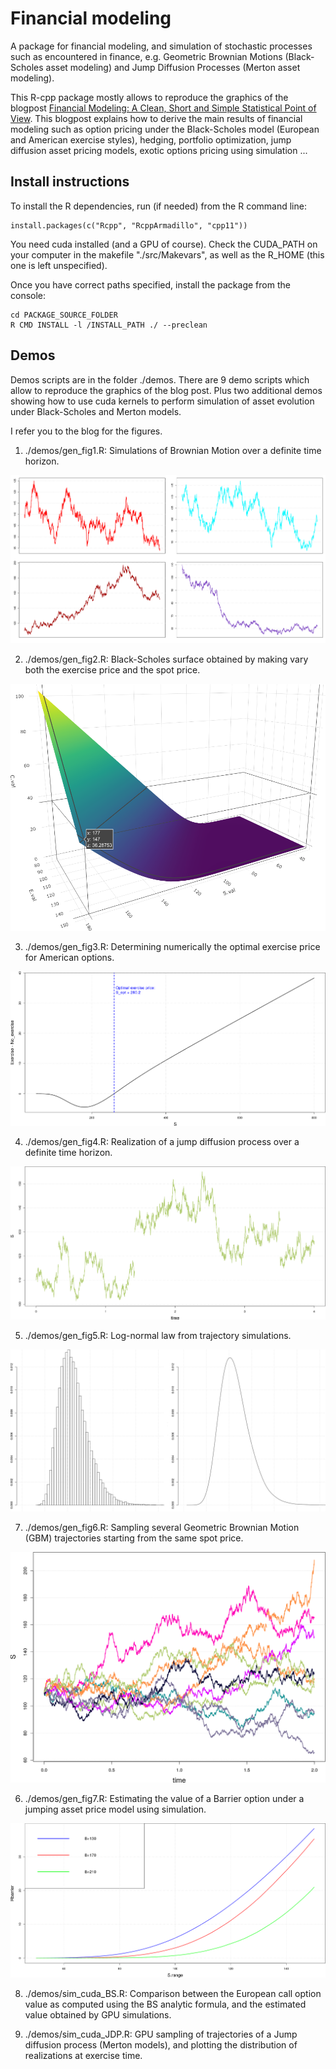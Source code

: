 # Financial modeling

A package for financial modeling, and simulation of stochastic processes such as encountered in finance, e.g. Geometric Brownian Motions (Black-Scholes asset modeling) and Jump Diffusion Processes (Merton asset modeling).

This R-cpp package mostly allows to reproduce the graphics of the blogpost [Financial Modeling: A Clean, Short and Simple Statistical Point of View](https://www.cantorsparadise.com/financial-modeling-a-clean-short-and-simple-statistical-point-of-view-853dc29efb00). This blogpost explains how to derive the main results of financial modeling such as option pricing under the Black-Scholes model (European and American exercise styles), hedging, portfolio optimization, jump diffusion asset pricing models, exotic options pricing using simulation ...


## Install instructions

To install the R dependencies, run (if needed) from the R command line:
```{r}
install.packages(c("Rcpp", "RcppArmadillo", "cpp11"))
```

You need cuda installed (and a GPU of course). 
Check the CUDA_PATH on your computer in the makefile "./src/Makevars", as well as the R_HOME (this one is left unspecified).

Once you have correct paths specified, install the package from the console:
```console
cd PACKAGE_SOURCE_FOLDER
R CMD INSTALL -l /INSTALL_PATH ./ --preclean
```


## Demos

Demos scripts are in the folder ./demos.
There are 9 demo scripts which allow to reproduce the graphics of the blog post. Plus two additional demos showing how to use cuda kernels to perform simulation of asset evolution under Black-Scholes and Merton models.

I refer you to the blog for the figures.

1. ./demos/gen_fig1.R: Simulations of Brownian Motion over a definite time horizon.

![Alt text](./figures/fig1.png?raw=true "Simulations of Brownian Motion")

2. ./demos/gen_fig2.R: Black-Scholes surface obtained by making vary both the exercise price and the spot price.

![Alt text](./figures/fig0.png?raw=true "Black-Scholes surface")

3. ./demos/gen_fig3.R: Determining numerically the optimal exercise price for American options.

![Alt text](./figures/fig5.png?raw=true "Optimal exercise price for american options")

4. ./demos/gen_fig4.R: Realization of a jump diffusion process over a definite time horizon.

![Alt text](./figures/fig2.png?raw=true "Realization of a jump diffusion process over a definite time horizon")

5. ./demos/gen_fig5.R: Log-normal law from trajectory simulations.

![Alt text](./figures/fig3.png?raw=true "Log-normal law from trajectory simulations")

7. ./demos/gen_fig6.R: Sampling several Geometric Brownian Motion (GBM) trajectories starting from the same spot price.

![Alt text](./figures/fig6.png?raw=true "Sampling GBM trajectories")

6. ./demos/gen_fig7.R: Estimating the value of a Barrier option under a jumping asset price model using simulation.

![Alt text](./figures/fig4.png?raw=true "Barrier option value for three different barrier values")

8. ./demos/sim_cuda_BS.R: 
Comparison between the European call option value as computed using the BS analytic formula, and the estimated value obtained by GPU simulations.

9. ./demos/sim_cuda_JDP.R: 
GPU sampling of trajectories of a Jump diffusion process (Merton models), and plotting the distribution of realizations at exercise time.


